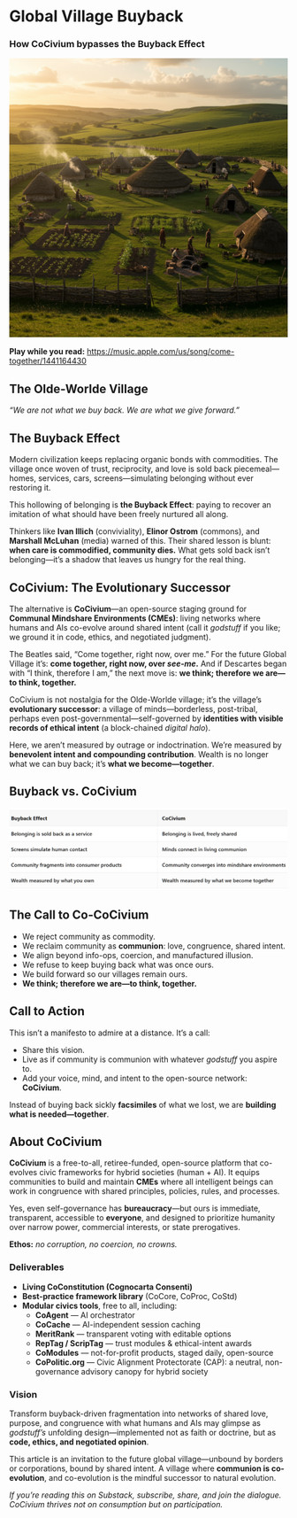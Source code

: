 # Global Village Buyback
### How CoCivium bypasses the Buyback Effect

![Hero image](insights/images/hero_global_village_buyback.png)

**Play while you read:** https://music.apple.com/us/song/come-together/1441164430

## The Olde-Worlde Village
*“We are not what we buy back. We are what we give forward.”*

## The Buyback Effect
Modern civilization keeps replacing organic bonds with commodities. The village once woven of trust, reciprocity, and love is sold back piecemeal—homes, services, cars, screens—simulating belonging without ever restoring it.

This hollowing of belonging is **the Buyback Effect**: paying to recover an imitation of what should have been freely nurtured all along.

Thinkers like **Ivan Illich** (conviviality), **Elinor Ostrom** (commons), and **Marshall McLuhan** (media) warned of this. Their shared lesson is blunt: **when care is commodified, community dies.** What gets sold back isn’t belonging—it’s a shadow that leaves us hungry for the real thing.

## CoCivium: The Evolutionary Successor
The alternative is **CoCivium**—an open-source staging ground for **Communal Mindshare Environments (CMEs)**: living networks where humans and AIs co-evolve around shared intent (call it *godstuff* if you like; we ground it in code, ethics, and negotiated judgment).

The Beatles said, “Come together, right now, over me.” For the future Global Village it’s: **come together, right now, over *see-me*.** And if Descartes began with “I think, therefore I am,” the next move is: **we think; therefore we are—to think, together.**

CoCivium is not nostalgia for the Olde-Worlde village; it’s the village’s **evolutionary successor**: a village of minds—borderless, post-tribal, perhaps even post-governmental—self-governed by **identities with visible records of ethical intent** (a block-chained *digital halo*).

Here, we aren’t measured by outrage or indoctrination. We’re measured by **benevolent intent and compounding contribution**. Wealth is no longer what we can buy back; it’s **what we become—together**.

## Buyback vs. CoCivium
![Buyback vs. CoCivium](insights/images/gvb_table.png)

## The Call to Co-CoCivium
- We reject community as commodity.
- We reclaim community as **communion**: love, congruence, shared intent.
- We align beyond info-ops, coercion, and manufactured illusion.
- We refuse to keep buying back what was once ours.
- We build forward so our villages remain ours.
- **We think; therefore we are—to think, together.**

## Call to Action
This isn’t a manifesto to admire at a distance. It’s a call:

- Share this vision.
- Live as if community is communion with whatever *godstuff* you aspire to.
- Add your voice, mind, and intent to the open-source network: **CoCivium**.

Instead of buying back sickly **facsimiles** of what we lost, we are **building what is needed—together**.

## About CoCivium
**CoCivium** is a free-to-all, retiree-funded, open-source platform that co-evolves civic frameworks for hybrid societies (human + AI). It equips communities to build and maintain **CMEs** where all intelligent beings can work in congruence with shared principles, policies, rules, and processes.

Yes, even self-governance has **bureaucracy**—but ours is immediate, transparent, accessible to **everyone**, and designed to prioritize humanity over narrow power, commercial interests, or state prerogatives.

**Ethos:** *no corruption, no coercion, no crowns.*

### Deliverables
- **Living CoConstitution (Cognocarta Consenti)**
- **Best-practice framework library** (CoCore, CoProc, CoStd)
- **Modular civics tools**, free to all, including:
  - **CoAgent** — AI orchestrator
  - **CoCache** — AI-independent session caching
  - **MeritRank** — transparent voting with editable options
  - **RepTag / ScripTag** — trust modules & ethical-intent awards
  - **CoModules** — not-for-profit products, staged daily, open-source
  - **CoPolitic.org** — Civic Alignment Protectorate (CAP): a neutral, non-governance advisory canopy for hybrid society

### Vision
Transform buyback-driven fragmentation into networks of shared love, purpose, and congruence with what humans and AIs may glimpse as *godstuff’s* unfolding design—implemented not as faith or doctrine, but as **code, ethics, and negotiated opinion**.

This article is an invitation to the future global village—unbound by borders or corporations, bound by shared intent. A village where **communion is co-evolution**, and co-evolution is the mindful successor to natural evolution.

*If you’re reading this on Substack, subscribe, share, and join the dialogue. CoCivium thrives not on consumption but on participation.*

